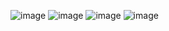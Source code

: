 ![image](https://user-images.githubusercontent.com/29729545/153702726-8c021c92-5402-490f-8036-5ba008edf4d5.png)
![image](https://user-images.githubusercontent.com/29729545/153895280-4847fdc6-da8a-4e25-a3ca-1fda1637fb9a.png)
![image](https://user-images.githubusercontent.com/29729545/153895635-377566d8-82a7-418b-a3ac-0b25739c6e3b.png)
![image](https://user-images.githubusercontent.com/29729545/153909576-6789f647-f2f9-4d0a-bf19-993e0aec4404.png)
